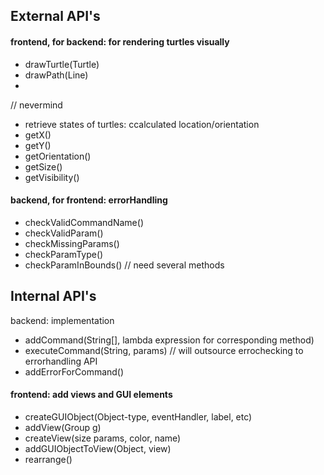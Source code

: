 ## External API's 

#### frontend, for backend: for rendering turtles visually 


* drawTurtle(Turtle)
* drawPath(Line)
* 

// nevermind
* retrieve states of turtles: ccalculated location/orientation
* getX()
* getY()
* getOrientation()
* getSize()
* getVisibility()

#### backend, for frontend: errorHandling
* checkValidCommandName()
* checkValidParam()
* checkMissingParams()
* checkParamType()
* checkParamInBounds() // need several methods


## Internal API's

backend: implementation
* addCommand(String[], lambda expression for corresponding method)
* executeCommand(String, params) // will outsource errochecking to errorhandling API
* addErrorForCommand()

#### frontend: add views and GUI elements
* createGUIObject(Object-type, eventHandler, label, etc)
* addView(Group g)
* createView(size params, color, name)
* addGUIObjectToView(Object, view)
* rearrange()

